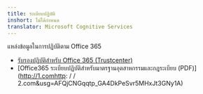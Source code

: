 ```yaml
---
title: ระเบียบปฏิบัติ
inshort: ไม่ได้กำหนด
translator: Microsoft Cognitive Services
---
```


แหล่งข้อมูลในการปฏิบัติตาม Office 365
- [รับรองปฏิบัติสำหรับ Office 365 (Trustcenter)](https://products.office.com/en-us/business/office-365-trust-center-compliance-certifications)
- [Office365 ระเบียบปฏิบัติสำหรับมาตรฐานอุตสาหกรรมและกฎระเบียบ (PDF)](http://1.comhttp: / / 2.com&usg=AFQjCNGqqtp_GA4DkPeSvr5MHxJt3GNy1A)

